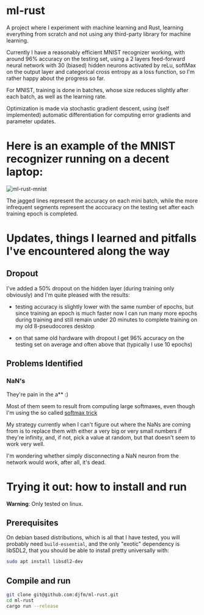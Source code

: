 # ml-rust

A project where I experiment with machine learning and Rust, learning everything from scratch and not using any third-party library for machine learning.

Currently I have a reasonably efficient MNIST recognizer working, with around 96% accuracy on the testing set, using a 2 layers feed-forward neural network with 30 (biased) hidden neurons activated by reLu, softMax on the output layer and categorical cross entropy as a loss function, so I'm rather happy about the progress so far.

For MNIST, training is done in batches, whose size reduces slightly after each batch, as well as the learning rate.

Optimization is made via stochastic gradient descent, using (self implemented) automatic differentiation for computing error gradients and parameter updates.

# Here is an example of the MNIST recognizer running on a decent laptop:
![ml-rust-mnist](https://user-images.githubusercontent.com/1460499/175834092-24ff2c17-474f-4162-a2d5-8be0ecd67489.png)

The jagged lines represent the accuracy on each mini batch, while the more infrequent segments represent the acccuracy on the testing set after each training epoch is completed.

# Updates, things I learned and pitfalls I've encountered along the way

## Dropout

I've added a 50% dropout on the hidden layer (during training only obviously) and I'm quite pleased with the results:

- testing accuracy is slightly lower with the same number of epochs,
  but since training an epoch is much faster now I can run many more epochs during training and still remain under 20 minutes
  to complete training on my old 8-pseudocores desktop

- on that same old hardware with dropout I get 96% accuracy on the testing set on average and often above that (typically I use 10 epochs)

## Problems Identified

### NaN's

They're pain in the a** :)

Most of them seem to result from computing large softmaxes, even though I'm using the so called [softmax trick](https://jamesmccaffrey.wordpress.com/2016/03/04/the-max-trick-when-computing-softmax/)

My strategy currently when I can't figure out where the NaNs are coming from is to replace them with either a very big or very small numbers if they're infinity, and, if not, pick a value at random, but that doesn't seem to work very well.

I'm wondering whether simply disconnecting a NaN neuron from the network would work, after all, it's dead.

# Trying it out: how to install and run

**Warning**: Only tested on linux.

## Prerequisites

On debian based distributions, which is all that I have tested,
you will probably need `build-essential`,
and the only "exotic" dependency is libSDL2, that you should be able
to install pretty universally with:

```bash
sudo apt install libsdl2-dev
```

## Compile and run

```bash
git clone git@github.com:djfm/ml-rust.git
cd ml-rust
cargo run --release
```
